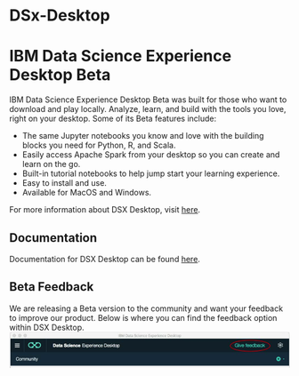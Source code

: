 # DSx-Desktop

# IBM Data Science Experience Desktop Beta #

IBM Data Science Experience Desktop Beta was built for those who want to download and play locally. Analyze, learn, and build with the tools you love, right on your desktop. Some of its Beta features include:
* The same Jupyter notebooks you know and love with the building blocks you need for Python, R, and Scala. 
* Easily access Apache Spark from your desktop so you can create and learn on the go. 
* Built-in tutorial notebooks to help jump start your learning experience.
* Easy to install and use.
* Available for MacOS and Windows.

For more information about DSX Desktop, visit [here](http://datascience.ibm.com/desktop).  

## Documentation ##
Documentation for DSX Desktop can be found [here](http://datascience.ibm.com/docs/content/desktop/welcome.html).

## Beta Feedback ##
We are releasing a Beta version to the community and want your feedback to improve our product.  Below is where you can find the feedback option within DSX Desktop.
![picture alt](https://github.com/IBMDataScience/DSx-Desktop/blob/master/feedback.png)
